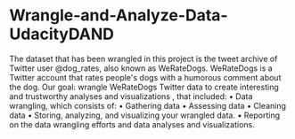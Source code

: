 # Wrangle-and-Analyze-Data-UdacityDAND

The dataset that has been wrangled in this project is the tweet archive of Twitter user @dog_rates, also known as WeRateDogs. WeRateDogs is a Twitter account that rates people's dogs with a humorous comment about the dog.
Our goal: wrangle WeRateDogs Twitter data to create interesting and trustworthy analyses and visualizations , that included:
• Data wrangling, which consists of:
• Gathering data
• Assessing data
• Cleaning data
• Storing, analyzing, and visualizing your wrangled data.
• Reporting on the data wrangling efforts and data analyses and visualizations.
